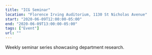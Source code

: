 ```yaml
---
title: "ICG Seminar"
location: "Florence Irving Auditorium, 1130 St Nicholas Avenue"
start: "2020-06-09T12:00:00-05:00"
end: "2020-06-09T13:00:00-05:00"
tags: ["Event"]
url: ""
---
```


Weekly seminar series showcasing department research.

<!-- endexcerpt -->
